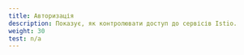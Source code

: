 ```yaml
---
title: Авторизація
description: Показує, як контролювати доступ до сервісів Istio.
weight: 30
test: n/a
---
```

